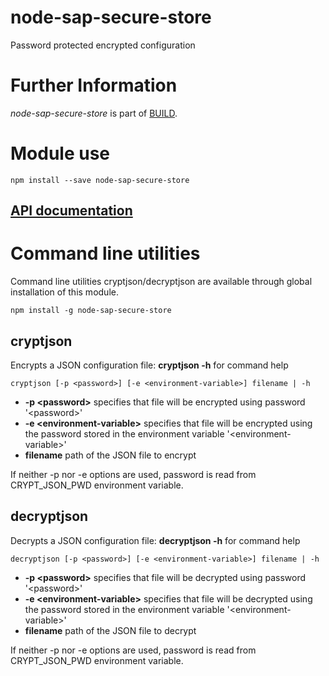 node-sap-secure-store
====================

Password protected encrypted configuration

Further Information
======================

*node-sap-secure-store* is part of [BUILD](https://github.com/SAP/BUILD).

# Module use

```
npm install --save node-sap-secure-store
```

## [API documentation](./API.md)

# Command line utilities

Command line utilities cryptjson/decryptjson are available through global installation of this module. 
 
```
npm install -g node-sap-secure-store
```

## cryptjson
Encrypts a JSON configuration file: **cryptjson -h** for command help 

```
cryptjson [-p <password>] [-e <environment-variable>] filename | -h 
```

* **-p \<password\>** specifies that file will be encrypted using password '\<password\>'
* **-e \<environment-variable\>** specifies that file will be encrypted using the password stored in the environment variable '\<environment-variable\>'
* **filename** path of the JSON file to encrypt

If neither -p nor -e options are used, password is read from CRYPT_JSON_PWD environment variable.

## decryptjson
Decrypts a JSON configuration file: **decryptjson -h** for command help 

```
decryptjson [-p <password>] [-e <environment-variable>] filename | -h 
```

* **-p \<password\>** specifies that file will be decrypted using password '\<password\>'
* **-e \<environment-variable\>** specifies that file will be decrypted using the password stored in the environment variable '\<environment-variable\>'
* **filename** path of the JSON file to decrypt

If neither -p nor -e options are used, password is read from CRYPT_JSON_PWD environment variable.
